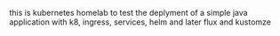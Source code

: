 this is kubernetes homelab to test the
deplyment of a simple java application with k8, ingress, services, helm and later flux and kustomze
